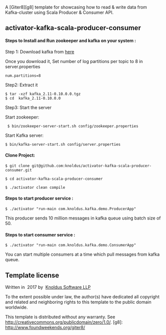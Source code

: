 A [Giter8][g8] template for showcasing how to read & write data from Kafka-cluster using Scala Producer & Consumer API.

activator-kafka-scala-producer-consumer
----------------------------------------

#### Steps to Install and Run zookeeper and kafka on your system : 

Step 1: Download kafka from [here](http://mirror.fibergrid.in/apache/kafka/0.10.0.0/kafka_2.11-0.10.0.0.tgz)

Once you download it, Set number of log partitions per topic to 8 in server.properties

    num.partitions=8

Step2: Extract it

    $ tar -xzf kafka_2.11-0.10.0.0.tgz
    $ cd  kafka_2.11-0.10.0.0

Step3: Start the server

Start  zookeeper:

     $ bin/zookeeper-server-start.sh config/zookeeper.properties

Start  Kafka server:

    $ bin/kafka-server-start.sh config/server.properties
    
#### Clone Project:
   
    
    $ git clone git@github.com:knoldus/activator-kafka-scala-producer-consumer.git
    
    $ cd activator-kafka-scala-producer-consumer
    
    $ ./activator clean compile
    
    
#### Steps to start producer service :

    $ ./activator "run-main com.knoldus.kafka.demo.ProducerApp"
  
  This producer sends 10 million messages in kafka queue using batch size of 50.

#### Steps to start consumer service :

    $ ./activator "run-main com.knoldus.kafka.demo.ConsumerApp"
  
  You can start multiple consumers at a time which pull messages from kafka queue.

Template license
----------------
Written in ​ 2017​ by ​ [Knoldus Software LLP](http://knoldus.com)

To the extent possible under law, the author(s) have dedicated all copyright and related and neighboring rights to this template to the public domain worldwide.

This template is distributed without any warranty. See
<http://creativecommons.org/publicdomain/zero/1.0/>.
[g8]: http://www.foundweekends.org/giter8/
